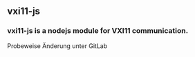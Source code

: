## vxi11-js

### vxi11-js is a nodejs module for VXI11 communication.

Probeweise Änderung unter GitLab
